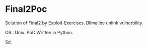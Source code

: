 # Final2Poc

Solution of Final2 by Exploit-Exercises.
Dllmalloc unlink vulnerbility.

OS : Unix.
PoC Written in Python.

Sd.
